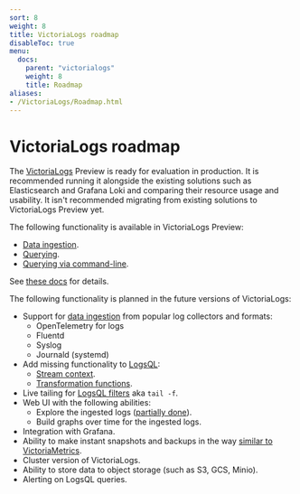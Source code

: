 ```yaml
---
sort: 8
weight: 8
title: VictoriaLogs roadmap
disableToc: true
menu:
  docs:
    parent: "victorialogs"
    weight: 8
    title: Roadmap
aliases:
- /VictoriaLogs/Roadmap.html
---
```


# VictoriaLogs roadmap

The [VictoriaLogs](https://docs.victoriametrics.com/VictoriaLogs/) Preview is ready for evaluation in production.
It is recommended running it alongside the existing solutions such as Elasticsearch and Grafana Loki
and comparing their resource usage and usability.
It isn't recommended migrating from existing solutions to VictoriaLogs Preview yet.

The following functionality is available in VictoriaLogs Preview:

- [Data ingestion](https://docs.victoriametrics.com/VictoriaLogs/data-ingestion/).
- [Querying](https://docs.victoriametrics.com/VictoriaLogs/querying/).
- [Querying via command-line](https://docs.victoriametrics.com/VictoriaLogs/querying/#command-line).

See [these docs](https://docs.victoriametrics.com/VictoriaLogs/) for details.

The following functionality is planned in the future versions of VictoriaLogs:

- Support for [data ingestion](https://docs.victoriametrics.com/VictoriaLogs/data-ingestion/) from popular log collectors and formats:
  - OpenTelemetry for logs
  - Fluentd
  - Syslog
  - Journald (systemd)
- Add missing functionality to [LogsQL](https://docs.victoriametrics.com/VictoriaLogs/LogsQL.html):
  - [Stream context](https://docs.victoriametrics.com/VictoriaLogs/LogsQL.html#stream-context).
  - [Transformation functions](https://docs.victoriametrics.com/VictoriaLogs/LogsQL.html#transformations).
- Live tailing for [LogsQL filters](https://docs.victoriametrics.com/VictoriaLogs/LogsQL.html#filters) aka `tail -f`.
- Web UI with the following abilities:
  - Explore the ingested logs ([partially done](https://docs.victoriametrics.com/VictoriaLogs/querying/#web-ui)).
  - Build graphs over time for the ingested logs.
- Integration with Grafana.
- Ability to make instant snapshots and backups in the way [similar to VictoriaMetrics](https://docs.victoriametrics.com/#how-to-work-with-snapshots).
- Cluster version of VictoriaLogs.
- Ability to store data to object storage (such as S3, GCS, Minio).
- Alerting on LogsQL queries.
